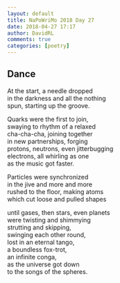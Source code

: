 ```yaml
---  
layout: default  
title: NaPoWriMo 2018 Day 27  
date: 2018-04-27 17:17  
author: DavidRL  
comments: true  
categories: [poetry] 
---  
```

## Dance  

At the start, a needle dropped  
in the darkness and all the nothing  
spun, starting up the groove.  

Quarks were the first to join,  
swaying to rhythm of a relaxed  
cha-cha-cha, joining together  
in new partnerships, forging  
protons, neutrons, even jitterbugging  
electrons, all whirling as one  
as the music got faster.  

Particles were synchronized  
in the jive and more and more  
rushed to the floor, making atoms  
which cut loose and pulled shapes  

until gases, then stars, even planets  
were twisting and shimmying  
strutting and skipping,  
swinging each other round,  
lost in an eternal tango,  
a boundless fox-trot,  
an infinite conga,  
as the universe got down  
to the songs of the spheres.  
